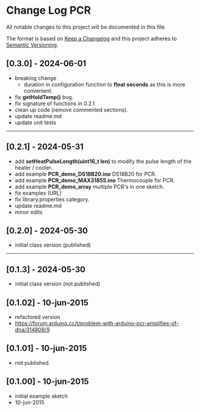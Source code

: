 # Change Log PCR

All notable changes to this project will be documented in this file.

The format is based on [Keep a Changelog](http://keepachangelog.com/)
and this project adheres to [Semantic Versioning](http://semver.org/).


## [0.3.0] - 2024-06-01
- breaking change 
  - duration in configuration function to **float seconds** as this is more convenient.
- fix **getHoldTemp()** bug.
- fix signature of functions in 0.2.1
- clean up code (remove commented sections).
- update readme.md
- update unit tests

----

## [0.2.1] - 2024-05-31
- add **setHeatPulseLength(uint16_t len)** to modify the pulse length of the heater / cooler.
- add example **PCR_demo_DS18B20.ino** DS18B20 for PCR.
- add example **PCR_demo_MAX31855.ino** Thermocouple for PCR.
- add example **PCR_demo_array** multiple PCR's in one sketch.
- fix examples (URL)
- fix library.properties category.
- update readme.md
- minor edits

## [0.2.0] - 2024-05-30
- initial class version (published)

----

## [0.1.3] - 2024-05-30
- initial class version (not published)

## [0.1.02] - 10-jun-2015
- refactored version
- https://forum.arduino.cc/t/problem-with-arduino-pcr-amplifies-of-dna/314808/9

## [0.1.01] - 10-jun-2015
- not published.

## [0.1.00] - 10-jun-2015
- initial example sketch
- 10-jun-2015



